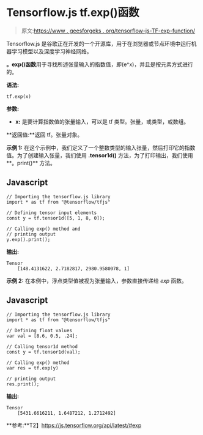 # Tensorflow.js tf.exp()函数

> 原文:[https://www . geesforgeks . org/tensorflow-js-TF-exp-function/](https://www.geeksforgeeks.org/tensorflow-js-tf-exp-function/)

Tensorflow.js 是谷歌正在开发的一个开源库，用于在浏览器或节点环境中运行机器学习模型以及深度学习神经网络。

**。exp()函数**用于寻找所述张量输入的指数值，即(e^x)，并且是按元素方式进行的。

**语法:**

```
tf.exp(x)
```

**参数:**

*   **x:** 是要计算指数值的张量输入，可以是 tf 类型。张量，或类型，或数组。

**返回值:**返回 tf。张量对象。

**示例 1:** 在这个示例中，我们定义了一个整数类型的输入张量，然后打印它的指数值。为了创建输入张量，我们使用 **.tensor1d()** 方法，为了打印输出，我们使用**。print()** 方法。

## Javascript

```
// Importing the tensorflow.js library
import * as tf from "@tensorflow/tfjs"

// Defining tensor input elements
const y = tf.tensor1d([5, 1, 8, 0]);

// Calling exp() method and
// printing output
y.exp().print();
```

**输出:**

```
Tensor
    [148.4131622, 2.7182817, 2980.9580078, 1]
```

**示例 2:** 在本例中，浮点类型值被视为张量输入，参数直接传递给 *exp* 函数。

## Javascript

```
// Importing the tensorflow.js library
import * as tf from "@tensorflow/tfjs"

// Defining float values
var val = [8.6, 0.5, .24];

// Calling tensor1d method
const y = tf.tensor1d(val);

// Calling exp() method
var res = tf.exp(y)

// printing output
res.print();
```

**输出:**

```
Tensor
    [5431.6616211, 1.6487212, 1.2712492]
```

**参考:**T2】https://js.tensorflow.org/api/latest/#exp